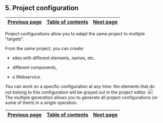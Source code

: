 
## 5. Project configuration
			

| [Previous page](../Concepts_WB/1410087443.md) | [Table of contents](../Concepts_WB/1410087102.md) | [Next page](../Concepts_WB/1410087445.md) |
| --- | --- | --- |



<a name="NOTE1"></a>
<a name="NOTE1_1"></a>
Project configurations allow you to adapt the same project to multiple "targets".

From the same project, you can create:

- sites with different elements, names, etc.

- different components, 

- a Webservice.




You can work on a specific configuration at any time: the elements that do not belong to this configuration will be grayed out in the project editor.
![](https://doc.pcsoft.fr/en-US/images/image.awp?langid=3&name=P3-configuration%20de%20projet.gif)
The multiple generation allows you to generate all project configurations (or some of them) in a single operation.

| [Previous page](../Concepts_WB/1410087443.md) | [Table of contents](../Concepts_WB/1410087102.md) | [Next page](../Concepts_WB/1410087445.md) |
| --- | --- | --- |




